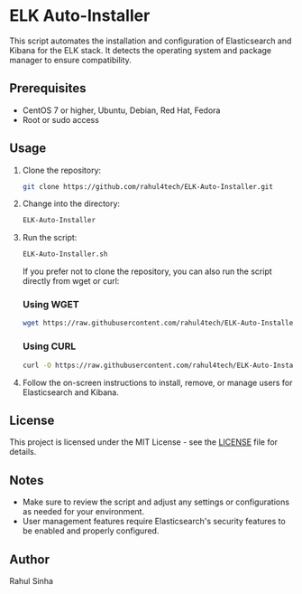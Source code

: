 # ELK Auto-Installer

This script automates the installation and configuration of Elasticsearch and Kibana for the ELK stack. It detects the operating system and package manager to ensure compatibility.

## Prerequisites

- CentOS 7 or higher, Ubuntu, Debian, Red Hat, Fedora
- Root or sudo access

## Usage

1. Clone the repository:

    ```bash
    git clone https://github.com/rahul4tech/ELK-Auto-Installer.git
    ```

2. Change into the directory:

    ```bash
    ELK-Auto-Installer
    ```

3. Run the script:

    ```bash
    ELK-Auto-Installer.sh
    ```

    If you prefer not to clone the repository, you can also run the script directly from wget or curl:

    ### Using WGET
    ```bash
    wget https://raw.githubusercontent.com/rahul4tech/ELK-Auto-Installer/master/ELK-Auto-Installer.sh && chmod +x ELK-Auto-Installer.sh && ./ELK-Auto-Installer.sh
    ```
    ### Using CURL

    ```bash    
    curl -O https://raw.githubusercontent.com/rahul4tech/ELK-Auto-Installer/master/ELK-Auto-Installer.sh && chmod +x ELK-Auto-Installer.sh && ./ELK-Auto-Installer.sh
    ```

4. Follow the on-screen instructions to install, remove, or manage users for Elasticsearch and Kibana.

## License

This project is licensed under the MIT License - see the [LICENSE](LICENSE) file for details.

## Notes

- Make sure to review the script and adjust any settings or configurations as needed for your environment.
- User management features require Elasticsearch's security features to be enabled and properly configured.


## Author
Rahul Sinha